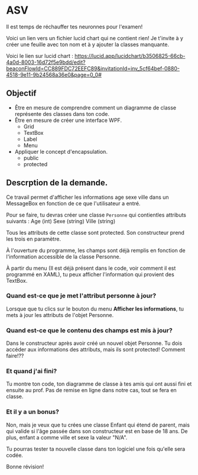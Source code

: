 # ASV

Il est temps de réchauffer tes neuronnes pour l'examen!

Voici un lien vers un fichier lucid chart qui ne contient rien! Je t'invite à y créer une feuille avec ton nom et à y ajouter la classes manquante.

Voici le lien sur lucid chart : https://lucid.app/lucidchart/b3506825-66cb-4a0d-8003-16d72f5e9bdd/edit?beaconFlowId=CC889FDC72EEFC89&invitationId=inv_5cf64bef-0880-4518-9e11-9b24568a36e0&page=0_0#

## Objectif

- Être en mesure de comprendre comment un diagramme de classe représente des classes dans ton code.
- Être en mesure de créer une interface WPF.
  - Grid
  - TextBox
  - Label
  - Menu
- Appliquer le concept d'encapsulation.
  - public
  - protected

## Descrption de la demande.

Ce travail permet d'afficher les informations age sexe ville dans un MessageBox en fonction de ce que l'utilisateur a entré.

Pour se faire, tu devras créer une classe `Personne` qui contientles attributs suivants :
Age (int)
Sexe (string)
Ville (string)

Tous les attributs de cette classe sont protected.
Son constructeur prend les trois en paramètre.

À l'ouverture du programme, les champs sont déjà remplis en fonction de l'information accessible de la classe Personne.

À partir du menu (Il est déjà présent dans le code, voir comment il est programmé en XAML), tu peux afficher l'information qui provient des TextBox.

### Quand est-ce que je met l'attribut personne à jour?

Lorsque que tu clics sur le bouton du menu **Afficher les informations**, tu mets à jour les attributs de l'objet Personne.

### Quand est-ce que le contenu des champs est mis à jour?

Dans le constructeur après avoir créé un nouvel objet Personne. Tu dois accéder aux informations des attributs, mais ils sont protected! Comment faire!??

### Et quand j'ai fini?
Tu montre ton code, ton diagramme de classe à tes amis qui ont aussi fini et ensuite au prof. Pas de remise en ligne dans notre cas, tout se fera en classe.

### Et il y a un bonus?
Non, mais je veux que tu crées une classe Enfant qui étend de parent, mais qui valide si l'âge passée dans son constructeur est en base de 18 ans.
De plus, enfant a comme ville et sexe la valeur "N/A".

Tu pourras tester ta nouvelle classe dans ton logiciel une fois qu'elle sera codée.

Bonne révision!